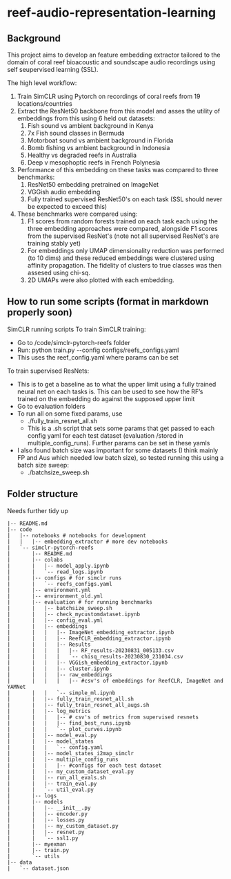 
# reef-audio-representation-learning


## Background

This project aims to develop an feature embedding extractor tailored to the domain of coral reef bioacoustic and soundscape audio recordings using self seupervised learning (SSL).

The high level workflow:
1. Train SimCLR using Pytorch on recordings of coral reefs from 19 
locations/countries
1. Extract the ResNet50 backbone from this model and asses the utility of embeddings from this using 6 held out datasets:
    1. Fish sound vs ambient background in Kenya
    1. 7x Fish sound classes in Bermuda
    1. Motorboat sound vs ambient background in Florida
    1. Bomb fishing vs ambient background in Indonesia
    1. Healthy vs degraded reefs in Australia
    1. Deep v mesophoptic reefs in French Polynesia
1. Performance of this embedding on these tasks was compared to three benchmarks:
    1. ResNet50 embedding pretrained on ImageNet
    1. VGGish audio embedding
    1. Fully trained supervised ResNet50's on each task (SSL should never be expected to exceed this)
1. These benchmarks were compared using:
    1. F1 scores from random forests trained on each task each  using the three embedding approaches were compared, alongside F1 scores from the supervised ResNet's (note not all supervised ResNet's are training stably yet)
    1. For embeddings only UMAP dimensionality reduction was performed (to 10 dims) and these reduced embeddings were clustered using affinity propagation. The fidelity of clusters to true classes was then assesed using chi-sq.
    1. 2D UMAPs were also plotted with each embedding.
    
## How to run some scripts (format in markdown properly soon)
SimCLR running scripts
To train SimCLR training:
-	Go to /code/simclr-pytorch-reefs folder
-	Run: python train.py --config configs/reefs_configs.yaml
-	This uses the reef_config.yaml where params can be set

To train supervised ResNets:
-	This is to get a baseline as to what the upper limit using a fully trained neural net on each tasks is. This can be used to see how the RF’s trained on the embedding do against the supposed upper limit
-	Go to evaluation folders
-	To run all on some fixed params, use
    -  ./fully_train_resnet_all.sh 
    - This is a .sh script that sets some params that get passed to each config yaml for each test dataset (evaluation /stored in multiple_config_runs). Further params can be set in these yamls
-	I also found batch size was important for some datasets (I think mainly FP and Aus which needed low batch size), so tested running this using a batch size sweep:
    - ./batchsize_sweep.sh



## Folder structure
Needs further tidy up
```
|-- README.md
|-- code
|   |-- notebooks # notebooks for development
|   |   |-- embedding_extractor # more dev notebooks
|   `-- simclr-pytorch-reefs
|       |-- README.md
|       |-- colabs
|       |   |-- model_apply.ipynb
|       |   `-- read_logs.ipynb
|       |-- configs # for simclr runs
|       |   `-- reefs_configs.yaml
|       |-- environment.yml
|       |-- environment_old.yml
|       |-- evaluation # for running benchmarks
|       |   |-- batchsize_sweep.sh
|       |   |-- check_mycustomdataset.ipynb
|       |   |-- config_eval.yml
|       |   |-- embeddings
|       |   |   |-- ImageNet_embedding_extractor.ipynb
|       |   |   |-- ReefCLR_embedding_extractor.ipynb
|       |   |   |-- Results
|       |   |   |   |-- RF_results-20230831_005133.csv
|       |   |   |   `-- chisq_results-20230830_231034.csv
|       |   |   |-- VGGish_embedding_extractor.ipynb
|       |   |   |-- cluster.ipynb
|       |   |   |-- raw_embeddings
|       |   |   |   |-- #csv's of embeddings for ReefCLR, ImageNet and YAMNet
|       |   |   `-- simple_ml.ipynb
|       |   |-- fully_train_resnet_all.sh
|       |   |-- fully_train_resnet_all_augs.sh
|       |   |-- log_metrics
|       |   |   |-- # csv's of metrics from supervised resnets
|       |   |   |-- find_best_runs.ipynb
|       |   |   `-- plot_curves.ipynb
|       |   |-- model_eval.py
|       |   |-- model_states
|       |   |   `-- config.yaml
|       |   |-- model_states_i2map_simclr
|       |   |-- multiple_config_runs
|       |   |   |-- #configs for each test dataset
|       |   |-- my_custom_dataset_eval.py
|       |   |-- run_all_evals.sh
|       |   |-- train_eval.py
|       |   `-- util_eval.py
|       |-- logs
|       |-- models
|       |   |-- __init__.py
|       |   |-- encoder.py
|       |   |-- losses.py
|       |   |-- my_custom_dataset.py
|       |   |-- resnet.py
|       |   `-- ssl1.py
|       |-- myexman
|       |-- train.py
|       `-- utils
|-- data
|   `-- dataset.json
```

